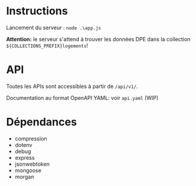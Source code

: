 # Instructions

Lancement du serveur : `node .\app.js`

**Attention:** le serveur s'attend à trouver les données DPE dans la collection `${COLLECTIONS_PREFIX}logements`!

# API

Toutes les APIs sont accessibles à partir de `/api/v1/`.

Documentation au format OpenAPI YAML: voir `api.yaml` (WIP)

# Dépendances
* compression
* dotenv
* debug
* express
* jsonwebtoken
* mongoose
* morgan